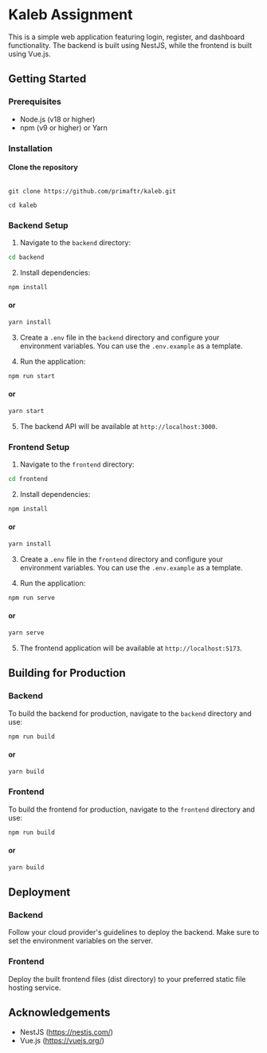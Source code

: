 # Kaleb Assignment

This is a simple web application featuring login, register, and dashboard functionality. The backend is built using NestJS, while the frontend is built using Vue.js.

## Getting Started

### Prerequisites

- Node.js (v18 or higher)
- npm (v9 or higher) or Yarn

### Installation

#### Clone the repository

```console

git clone https://github.com/primaftr/kaleb.git

cd kaleb
```

### Backend Setup

1. Navigate to the `backend` directory:

```bash
cd backend
```

2. Install dependencies:

```bash
npm install
```

#### or

```bash
yarn install
```

3. Create a `.env` file in the `backend` directory and configure your environment variables. You can use the `.env.example` as a template.

4. Run the application:

```bash
npm run start
```

#### or

```bash
yarn start
```

5. The backend API will be available at `http://localhost:3000`.

### Frontend Setup

1. Navigate to the `frontend` directory:

```bash
cd frontend
```

2. Install dependencies:

```bash
npm install
```

#### or

```bash
yarn install
```

3. Create a `.env` file in the `frontend` directory and configure your environment variables. You can use the `.env.example` as a template.

4. Run the application:

```bash
npm run serve
```

#### or

```bash
yarn serve
```

5. The frontend application will be available at `http://localhost:5173`.

## Building for Production

### Backend

To build the backend for production, navigate to the `backend` directory and use:

```bash
npm run build
```

#### or

```bash
yarn build
```

### Frontend

To build the frontend for production, navigate to the `frontend` directory and use:

```bash
npm run build
```

#### or

```bash
yarn build
```

## Deployment

### Backend

Follow your cloud provider's guidelines to deploy the backend. Make sure to set the environment variables on the server.

### Frontend

Deploy the built frontend files (dist directory) to your preferred static file hosting service.

## Acknowledgements

- NestJS (https://nestjs.com/)
- Vue.js (https://vuejs.org/)
